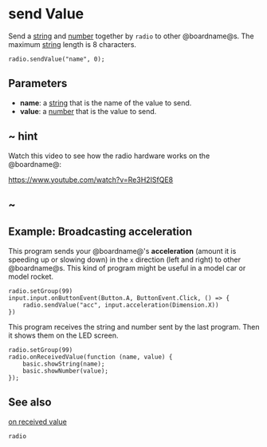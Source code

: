 # send Value

Send a [string]() and [number]() together by ``radio`` to other @boardname@s.
The maximum [string]() length is 8 characters.

```sig
radio.sendValue("name", 0);
```

## Parameters

* **name**: a [string](/types/string) that is the name of the value to send.
* **value**: a [number](/types/number) that is the value to send.

## ~ hint

Watch this video to see how the radio hardware works on the @boardname@:

https://www.youtube.com/watch?v=Re3H2ISfQE8

## ~

## Example: Broadcasting acceleration

This program sends your @boardname@'s **acceleration** (amount it is
speeding up or slowing down) in the `x` direction (left and right) to
other @boardname@s. This kind of program might be useful in a model car
or model rocket.

```blocks
radio.setGroup(99)
input.input.onButtonEvent(Button.A, ButtonEvent.Click, () => {
    radio.sendValue("acc", input.acceleration(Dimension.X))
})
```

This program receives the string and number sent by the last program.
Then it shows them on the LED screen.

```blocks
radio.setGroup(99)
radio.onReceivedValue(function (name, value) {
	basic.showString(name);
    basic.showNumber(value);
});
```

## See also

[on received value](/reference/radio/on-received-value)

```package
radio
```